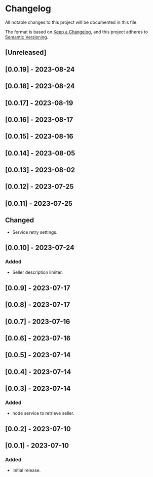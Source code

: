 # Changelog

All notable changes to this project will be documented in this file.

The format is based on [Keep a Changelog](https://keepachangelog.com/en/1.0.0/),
and this project adheres to [Semantic Versioning](https://semver.org/spec/v2.0.0.html).

## [Unreleased]

## [0.0.19] - 2023-08-24

## [0.0.18] - 2023-08-24

## [0.0.17] - 2023-08-19

## [0.0.16] - 2023-08-17

## [0.0.15] - 2023-08-16

## [0.0.14] - 2023-08-05

## [0.0.13] - 2023-08-02

## [0.0.12] - 2023-07-25

## [0.0.11] - 2023-07-25

## Changed

- Service retry settings.

## [0.0.10] - 2023-07-24

### Added

- Seller description limiter.

## [0.0.9] - 2023-07-17

## [0.0.8] - 2023-07-17

## [0.0.7] - 2023-07-16

## [0.0.6] - 2023-07-16

## [0.0.5] - 2023-07-14

## [0.0.4] - 2023-07-14

## [0.0.3] - 2023-07-14

### Added

- node service to retrieve seller.

## [0.0.2] - 2023-07-10

## [0.0.1] - 2023-07-10

### Added

- Initial release.
